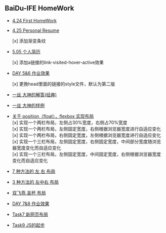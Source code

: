 ## BaiDu-IFE HomeWork 


- [4.24 First HomeWork](https://colabearwd.github.io/4-24.html)

- [4.25 Personal Resume](https://colabearwd.github.io/person.html)

  [x] 添加渐变条纹

- [5.05 个人简历](https://colabearwd.github.io/person505.html)

  [x] 添加a链接的link-visited-hover-active效果

- [DAY 5&6 作业效果](https://colabearwd.github.io/person.html)

  [x] 更換head里面的链接的style文件，默认为第二版

- [一丝 大神的解答(经典)](https://www.zhihu.com/question/19915431)
- [一丝 大神的样例](http://www.iyunlu.com/demo/enclosing-float-and-clearing-float/index.html)

- [关于 position（float），flexbox 实现布局](https://colabearwd.github.io/layout-demo/)     
  [x] 实现一个两栏布局，左侧占30%宽度，右侧占70%宽度    
  [x] 实现一个两栏布局，左侧固定宽度，右侧根据浏览器宽度进行自适应变化   
  [x] 实现一个两栏布局，右侧固定宽度，左侧根据浏览器宽度进行自适应变化      
  [x] 实现一个三栏布局，左侧固定宽度，右侧固定宽度，中间部分宽度随浏览器宽度变化而自适应变化    
  [x] 实现一个三栏布局，左侧固定宽度，中间固定宽度，右侧根据浏览器宽度变化而自适应变化    

- [7 种方法的 左  右 布局](https://colabearwd.github.io/7-method-LR-layout/)
- [3 种方法的 左中右 布局](https://colabearwd.github.io/3-method-LCR-layout/)
- [双飞燕 圣杯 布局](https://colabearwd.github.io/task_6_78/holy-layout.html)
- [DAY 7&8 作业效果](https://colabearwd.github.io/task_6_78/index.html)

- [Task7 新网页布局](https://colabearwd.github.io/task_7_911/index.html)

- [Task9 JS的起步](https://colabearwd.github.io/task_9_16/index.html)